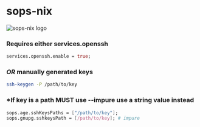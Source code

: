 # sops-nix

![sops-nix logo](https://github.com/Mic92/sops-nix/releases/download/assests/logo.gif "Logo of sops-nix")

### Requires either services.openssh

```nix
services.openssh.enable = true;
```

### *OR* manually generated keys

```sh
ssh-keygen -P /path/to/key
```

### \*If key is a path **MUST** use **--impure** use a string value instead

```nix
sops.age.sshKeysPaths = ["/path/to/key"];
sops.gnupg.sshkeysPath = [/path/to/key]; # impure
```
